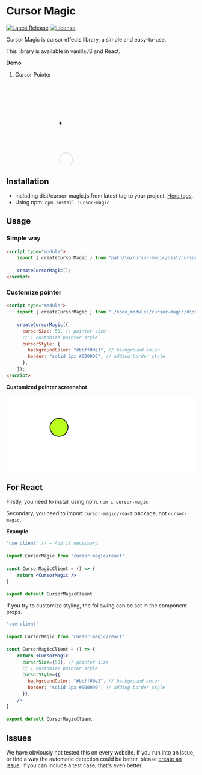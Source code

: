 # Cursor Magic

[![Latest Release](https://img.shields.io/github/v/tag/takutakuaoao/cursor-magic.svg?label=release&sort=semver)](https://github.com/takutakuaoao/cursor-magic/releases/tag/v0.3.0)
[![License](https://img.shields.io/github/license/takutakuaoao/cursor-magic.svg)](LICENSE)


Cursor Magic is cursor effects library, a simple and easy-to-use.

This library is available in vanillaJS and React.

**Demo**

1. Cursor Pointer

    ![cursor-magic-demo](./images/cursor-magic-demo.gif)


## Installation

- Including dist/cursor-magic.js from latest tag to your project. [Here tags](https://github.com/takutakuaoao/cursor-magic/tags).
- Using npm: `npm install cursor-magic`

## Usage

### Simple way

```html
<script type="module">
    import { createCursorMagic } from "path/to/cursor-magic/dist/cursor-magic.js";

    createCursorMagic();
</script>
```

### Customize pointer

```html
<script type="module">
    import { createCursorMagic } from "./node_modules/cursor-magic/dist/cursor-magic.js";

    createCursorMagic({
      cursorSize: 50, // pointer size
      // ↓ customize pointer style
      cursorStyle: {
        backgroundColor: "#bbff00e3", // background color
        border: "solid 2px #000000", // adding border style
      },
    });
</script>
```

**Customized pointer screenshot**

![customize-pointer](./images/customize-pointer.png)

## For React

Firstly, you need to install using npm. `npm i cursor-magic`

Secondary, you need to import `cursor-magic/react` package, not `cursor-magic`.

**Example**

```jsx
'use client' // ← Add if necessary.

import CursorMagic from 'cursor-magic/react'

const CursorMagicClient = () => {
    return <CursorMagic />
}

export default CursorMagicClient
```

If you try to customize styling, the following can be set in the component props.

```jsx
'use client'

import CursorMagic from 'cursor-magic/react'

const CursorMagicClient = () => {
    return <CursorMagic
      cursorSize={50}, // pointer size
      // ↓ customize pointer style
      cursorStyle={{
        backgroundColor: "#bbff00e3", // background color
        border: "solid 2px #000000", // adding border style
      }},
    />
}

export default CursorMagicClient
```

## Issues

We have obviously not tested this on every website. If you run into an issue, or find a way the automatic detection could be better, please [create an Issue](https://github.com/takutakuaoao/cursor-magic/issues/new). If you can include a test case, that's even better.
